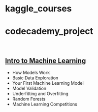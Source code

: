 # kaggle_courses




# codecademy_project
<br>

## [Intro to Machine Learning](https://github.com/BevisJChen/kaggle_courses/blob/main/certificates/Chen%20Jhih%20Jhong%20-%20Intermediate%20Machine%20Learning.png)
* How Models Work
* Basic Data Exploration
* Your First Machine Learning Model
* Model Validation
* Underfitting and Overfitting
* Random Forests
* Machine Learning Competitions
<br>
